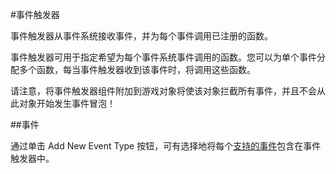 #事件触发器

事件触发器从事件系统接收事件，并为每个事件调用已注册的函数。

事件触发器可用于指定希望为每个事件系统事件调用的函数。您可以为单个事件分配多个函数，每当事件触发器收到该事件时，将调用这些函数。

请注意，将事件触发器组件附加到游戏对象将使该对象拦截所有事件，并且不会从此对象开始发生事件冒泡！
 

##事件

通过单击 Add New Event Type 按钮，可有选择地将每个[支持的事件](SupportedEvents.html)包含在事件触发器中。

